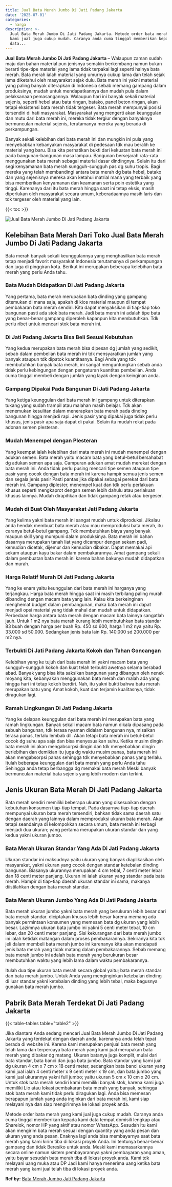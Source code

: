 ```yaml
---
title: Jual Bata Merah Jumbo Di Jati Padang Jakarta
date: '2025-07-01'
categories:
  - harga
description: >-
  Jual Bata Merah Jumbo Di Jati Padang Jakarta. Metode order bata merah yang
  kami jual juga cukup mudah. Caranya anda cuma tinggal memberikan kepada kami
  data...
---
```


**Jual Bata Merah Jumbo Di Jati Padang Jakarta** – Walaupun zaman sudah maju dan bahan material pun jenisnya semakin berkembang namun bukan berarti tipe-tipe material yang lama tidak terpakai lagi seperti halnya bata merah. Bata merah ialah material yang umurnya cukup lama dan telah sejak lama diketahui oleh masyarakat sejak dulu. Bata merah ini yakni material yang paling banyak diterapkan di Indonesia sebab memang gampang dalam produksinya, mudah untuk mendapatkannya dan mudah pula dalam pelaksanaan pemasangannya. Walaupun hari ini banyak sekali material sejenis, seperti hebel atau bata ringan, batako, panel beton ringan, akan tetapi eksistensi bata merah tidak tergeser. Bata merah mempunyai posisi tersendiri di hati masyarakat. Masyarakat yang mengerti akan keunggulan dan mutu dari bata merah ini, mereka tidak tergiur dengan banyaknya bermunculan material sejenis, terutamanya mereka yang berada di perkampungan.

Banyak sekali kelebihan dari bata merah ini dan mungkin ini pula yang menyebabkan kebanyakan masyarakat di pedesaan tdk mau beralih ke material yang baru. Bisa kita perhatikan bukti dari kekuatan bata merah ini pada bangunan-bangunan masa lampau. Bangunan bersejarah rata-rata menggunakan bata merah sebagai material dasar dindingnya. Selain itu dari segi kenyamanan bata merah sungguh-sungguh pas dg suhu tropis. Bagi mereka yang telah membandingi antara bata merah dg bata hebel, batako dan yang sejenisnya mereka akan ketahui matrial mana yang terbaik yang bisa memberikan kenyamanan dan keamanan serta poin estetika yang tinggi. Karenanya dari itu bata merah hingga saat ini tetap eksis, masih diperlukan oleh masyarakat secara umum, keberadaannya masih laris dan tdk tergeser oleh material yang lain.

{{< toc >}}

![Jual Bata Merah Jumbo Di Jati Padang Jakarta](/images/jual-bata-merah-37.png)

## Kelebihan Bata Merah Dari Toko Jual Bata Merah Jumbo Di Jati Padang Jakarta

Bata merah banyak sekali keunggulannya yang menghasilkan bata merah tetap menjadi favorit masyarakat Indonesia terutamanya di perkampungan dan juga di pinggiran kota. Berikut ini merupakan beberapa kelebihan bata merah yang perlu Anda tahu.

### Bata Mudah Didapatkan Di Jati Padang Jakarta

Yang pertama, bata merah merupakan bata dinding yang gampang ditemukan di mana saja, apakah di kios material maupun di tempat pembakaran bata merah sendiri. Kita dapat menyaksikan di tiap-tiap toko bangunan pasti ada stok bata merah. Jadi bata merah ini adalah tipe bata yang benar-benar gampang diperoleh kapanpun kita membutuhkan. Tdk perlu ribet untuk mencari stok bata merah ini.

### Di Jati Padang Jakarta Bisa Beli Sesuai Kebutuhan

Yang kedua merupakan bata merah bisa dipesan dg jumlah yang sedikit, sebab dalam pembelian bata merah ini tdk mensyaratkan jumlah yang banyak ataupun tdk dipatok kuantitasnya. Bagi Anda yang tdk membutuhkan banyak bata merah, ini sangat menguntungkan sebab anda tidak perlu kebingungan dengan pengaturan kuantitas pembelian. Anda cuma tinggal membeli dengan jumlah yang layak dengan keinginan anda.

### Gampang Dipakai Pada Bangunan Di Jati Padang Jakarta

Yang ketiga keunggulan dari bata merah ini gampang untuk diterapkan tukang yang sudah trampil atau malahan masih belajar. Tdk akan menemukan kesulitan dalam menerapkan bata merah pada dinding bangunan hingga menjadi rapi. Jenis pasir yang dipakai juga tidak perlu khusus, jenis pasir apa saja dapat di pakai. Selain itu mudah rekat pada adonan semen plesteran.

### Mudah Menempel dengan Plesteran

Yang keempat ialah kelebihan dari mata merah ini mudah menempel dengan adukan semen. Bata merah yaitu macam bata yang betul-betul bersahabat dg adukan semen apa saja. Campuran adukan amat mudah merekat dengan bata merah ini. Anda tidak perlu pusing mencari tipe semen ataupun tipe pasir yang cocok dengan bata merah ini karena hampir semua jenis semen dan segala jenis pasir Pasti pantas jika dipakai sebagai perekat dari bata merah ini. Gampang diplester, menempel kuat dan tdk perlu perlakuan khusus seperti mengkaprot dengan semen lebih dahulu atau perlakuan khusus lainnya. Mudah dirapihkan dan tidak gampang retak atau bergeser.

### Mudah di Buat Oleh Masyarakat Jati Padang Jakarta

Yang kelima yakni bata merah ini sangat mudah untuk diproduksi. Jikalau anda hendak membuat bata merah atau mau memproduksi bata merah, itu caranya betul-betul gampang. Tdk membutuhkan biaya yang banyak maupun skill yang mumpuni dalam produksinya. Bata merah ini bahan dasarnya merupakan tanah liat yang dicampur dengan sekam padi, kemudian dicetak, dijemur dan kemudian dibakar. Dapat memakai api sekam ataupun kayu bakar dalam pembakarannya. Amat gampang sekali dalam pembuatan bata merah ini karena bahan bakunya mudah didapatkan dan murah.

### Harga Relatif Murah Di Jati Padang Jakarta

Yang ke enam yaitu keunggulan dari bata merah ini harganya yang terjangkau. Harga bata merah hingga saat ini masih terbilang paling murah dibanding dengan macam bata yang lain. Kalau kita berkeinginan menghemat budget dalam pembangunan, maka bata merah ini dapat menjadi opsi material yang tidak mahal dan mudah untuk didapatkan. Perbedaan harga antara bata merah dengan macam bata lainnya sangatlah jauh. Untuk 1 m2 nya bata merah kurang lebih membutuhkan bata standar 83 buah dengan harga per buah Rp. 450 sd 600, harga 1 m2 nya yaitu Rp. 33.000 sd 50.000. Sedangkan jenis bata lain Rp. 140.000 sd 200.000 per m2 nya.

### Terbukti Di Jati Padang Jakarta Kokoh dan Tahan Goncangan

Kelebihan yang ke tujuh dari bata merah ini yakni macam bata yang sungguh-sungguh kokoh dan kuat telah terbukti awetnya selama berabad abad. Banyak yang bisa kita saksikan bangunan yang dibangun oleh nenek moyang kita, kebanyakan menggunakan bata merah dan malah ada yang hingga hari ini tetap kokoh berdiri. Nah, itu yakni bukti bahwa batu merah merupakan batu yang Amat kokoh, kuat dan terjamin kualitasnya, tidak diragukan lagi.

### Ramah Lingkungan Di Jati Padang Jakarta

Yang ke delapan keunggulan dari bata merah ini merupakan bata yang ramah lingkungan. Banyak sekali macam bata namun dikala dipasang pada sebuah bangunan, tdk terasa nyaman didalam bangunan nya, misalkan terasa panas, terlalu lembab dll. Akan tetapi bata merah ini betul-betul cocok dg suhu apa saja dan bisa menyesuaikan suhu. Ketika musim dingin bata merah ini akan mengabsorpsi dingin dan tdk menyebabkan dingin berlebihan dan demikian itu juga dg waktu musim panas, bata merah ini akan mengabsorpsi panas sehingga tdk menyebabkan panas yang terlalu. Itulah beberapa keunggulan dari bata merah yang perlu Anda tahu Sehingga anda tetap berbangga dg memakai bata merah Meski banyak bermunculan material bata sejenis yang lebih modern dan terkini.

## Jenis Ukuran Bata Merah Di Jati Padang Jakarta

Bata merah sendiri memiliki beberapa ukuran yang disesuaikan dengan kebutuhan konsumen tiap-tiap tempat. Pada dasarnya tiap-tiap daerah mempunyai ukuran bata merah tersendiri, bahkan tidak sama daerah satu dengan daerah yang lainnya dalam memproduksi ukuran bata merah. Akan tetapi seandainya di kelompokkan secara umum, bata merah ini terbagi menjadi dua ukuran; yang pertama merupakan ukuran standar dan yang kedua yakni ukuran jumbo.

### Bata Merah Ukuran Standar Yang Ada Di Jati Padang Jakarta

Ukuran standar ini maksudnya yaitu ukuran yang banyak diaplikasikan oleh masyarakat, yakni ukuran yang cocok dengan standar ketebalan dinding bangunan. Biasanya ukurannya merupakan 4 cm tebal, 7 centi meter lebar dan 18 centi meter panjang. Ukuran ini ialah ukuran yang standar pada bata merah. Hampir di tiap-tiap daerah ukuran standar ini sama, makanya diistilahkan dengan bata merah standar.

### Bata Merah Ukuran Jumbo Yang Ada Di Jati Padang Jakarta

Bata merah ukuran jumbo yakni bata merah yang berukuran lebih besar dari bata merah standar. diciptakan khusus lebih besar karena memang ada banyak permintaan konsumen yang memesan bata dg ukuran yang lebih besar. Lazimnya ukuran bata jumbo ini yakni 5 centi meter tebal, 10 cm lebar, dan 20 centi meter panjang. Sisi kekurangan dari bata merah jumbo ini ialah ketidak matangan dalam proses pembakarannya. Sekiranya kita tdk jeli dalam membeli bata merah jumbo ini karenanya kita akan mendapati jenis bata merah yang tidak matang dalam pembakarannya. Sebab memang bata merah jumbo ini adalah bata merah yang berukuran besar membutuhkan waktu yang lebih lama dalam waktu pembakarannya.

Itulah dua tipe ukuran bata merah secara global yaitu; bata merah standar dan bata merah jumbo. Untuk Anda yang menginginkan ketebalan dinding di luar standar yakni ketebalan dinding yang lebih tebal, maka bagusnya gunakan bata merah jumbo.

## Pabrik Bata Merah Terdekat Di Jati Padang Jakarta

{{< table-tables table="table2" >}}

Jika diantara Anda sedang mencari Jual Bata Merah Jumbo Di Jati Padang Jakarta yang terdekat dengan daerah anda, karenanya anda telah tepat berada di website ini. Karena kami merupakan penjual bata merah yang telah lama dan terpercaya bata merah yang kami jual merupakan bata merah yang dibakar dg matang. Ukuran batanya juga komplit, mulai dari bata standar, bata banci dan juga bata jumbo. Bata standar yang kami jual dg ukuran 4 cm x 7 cm x 18 centi meter, sedangkan bata banci ukuran yang kami jual ialah 4 centi meter x 9 centi meter x 19 cm, dan bata jumbo yang kami jual ukurannya yakni full jumbo; yaitu ukuran 5 cm x 10 cm x 20 cm. Untuk stok bata merah sendiri kami memiliki banyak stok, karena kami juga memiliki Lio atau lokasi pembakaran bata merah yang banyak, sehingga stok bata merah kami tidak perlu diragukan lagi. Anda bisa memesan berapapun jumlah yang anda inginkan dari bata merah ini, kami siap melayani nya dan siap mengirimnya ke lokasi proyek anda.

Metode order bata merah yang kami jual juga cukup mudah. Caranya anda cuma tinggal memberikan kepada kami data tempat domisili lengkap atau Sharelok, nomor HP yang aktif atau nomor WhatsApp. Sesudah itu kami akan mengirim bata merah sesuai dengan quantity yang anda pesan dan ukuran yang anda pesan. Enaknya lagi anda bisa membayarnya saat bata merah yang kami kirim tiba di lokasi proyek Anda. Ini tentunya benar-benar gampang dan tidak Beresiko untuk anda. Meski kami memasarkannya secara online namun sistem pembayarannya yakni pembayaran yang aman, yaitu bayar sesudah bata merah tiba di lokasi proyek anda. Kami tdk melayani uang muka atau DP Jadi kami hanya menerima uang ketika bata merah yang kami jual telah tiba di lokasi proyek anda.

**Ref by:** [Bata Merah Jumbo Jati Padang Jakarta](https://id.wikipedia.org/wiki/Bata)
